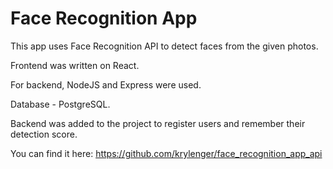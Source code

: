 # Face Recognition App

This app uses Face Recognition API to detect faces from the given photos.

Frontend was written on React.

For backend, NodeJS and Express were used.

Database - PostgreSQL.

Backend was added to the project to register users and remember their detection score.

You can find it here: 
https://github.com/krylenger/face_recognition_app_api
